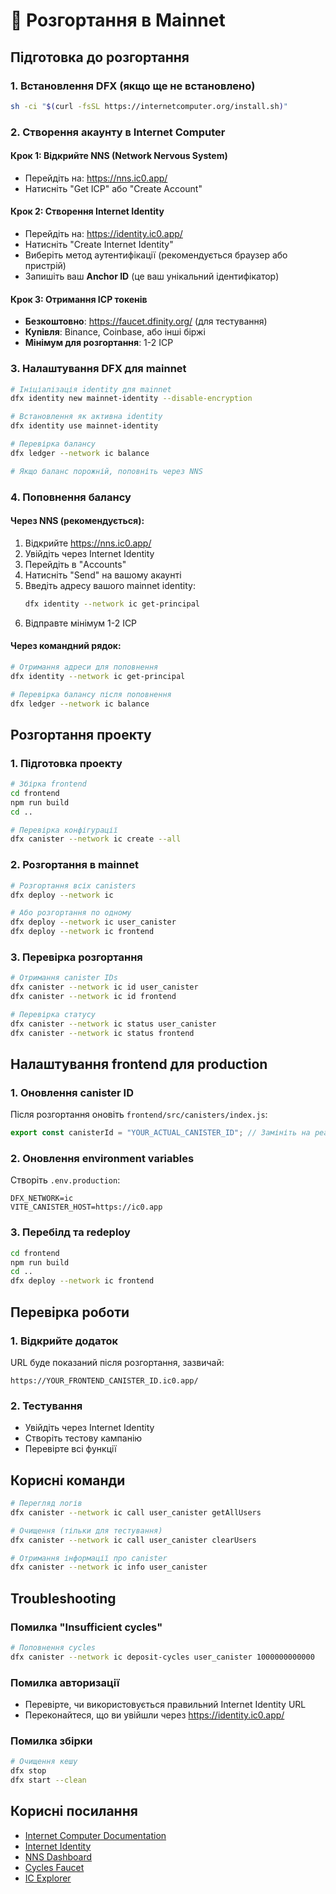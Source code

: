 # 🚀 Розгортання в Mainnet

## Підготовка до розгортання

### 1. Встановлення DFX (якщо ще не встановлено)
```bash
sh -ci "$(curl -fsSL https://internetcomputer.org/install.sh)"
```

### 2. Створення акаунту в Internet Computer

#### Крок 1: Відкрийте NNS (Network Nervous System)
- Перейдіть на: https://nns.ic0.app/
- Натисніть "Get ICP" або "Create Account"

#### Крок 2: Створення Internet Identity
- Перейдіть на: https://identity.ic0.app/
- Натисніть "Create Internet Identity"
- Виберіть метод аутентифікації (рекомендується браузер або пристрій)
- Запишіть ваш **Anchor ID** (це ваш унікальний ідентифікатор)

#### Крок 3: Отримання ICP токенів
- **Безкоштовно**: https://faucet.dfinity.org/ (для тестування)
- **Купівля**: Binance, Coinbase, або інші біржі
- **Мінімум для розгортання**: 1-2 ICP

### 3. Налаштування DFX для mainnet

```bash
# Ініціалізація identity для mainnet
dfx identity new mainnet-identity --disable-encryption

# Встановлення як активна identity
dfx identity use mainnet-identity

# Перевірка балансу
dfx ledger --network ic balance

# Якщо баланс порожній, поповніть через NNS
```

### 4. Поповнення балансу

#### Через NNS (рекомендується):
1. Відкрийте https://nns.ic0.app/
2. Увійдіть через Internet Identity
3. Перейдіть в "Accounts"
4. Натисніть "Send" на вашому акаунті
5. Введіть адресу вашого mainnet identity:
   ```bash
   dfx identity --network ic get-principal
   ```
6. Відправте мінімум 1-2 ICP

#### Через командний рядок:
```bash
# Отримання адреси для поповнення
dfx identity --network ic get-principal

# Перевірка балансу після поповнення
dfx ledger --network ic balance
```

## Розгортання проекту

### 1. Підготовка проекту
```bash
# Збірка frontend
cd frontend
npm run build
cd ..

# Перевірка конфігурації
dfx canister --network ic create --all
```

### 2. Розгортання в mainnet
```bash
# Розгортання всіх canisters
dfx deploy --network ic

# Або розгортання по одному
dfx deploy --network ic user_canister
dfx deploy --network ic frontend
```

### 3. Перевірка розгортання
```bash
# Отримання canister IDs
dfx canister --network ic id user_canister
dfx canister --network ic id frontend

# Перевірка статусу
dfx canister --network ic status user_canister
dfx canister --network ic status frontend
```

## Налаштування frontend для production

### 1. Оновлення canister ID
Після розгортання оновіть `frontend/src/canisters/index.js`:
```javascript
export const canisterId = "YOUR_ACTUAL_CANISTER_ID"; // Замініть на реальний ID
```

### 2. Оновлення environment variables
Створіть `.env.production`:
```env
DFX_NETWORK=ic
VITE_CANISTER_HOST=https://ic0.app
```

### 3. Перебілд та redeploy
```bash
cd frontend
npm run build
cd ..
dfx deploy --network ic frontend
```

## Перевірка роботи

### 1. Відкрийте додаток
URL буде показаний після розгортання, зазвичай:
```
https://YOUR_FRONTEND_CANISTER_ID.ic0.app/
```

### 2. Тестування
- Увійдіть через Internet Identity
- Створіть тестову кампанію
- Перевірте всі функції

## Корисні команди

```bash
# Перегляд логів
dfx canister --network ic call user_canister getAllUsers

# Очищення (тільки для тестування)
dfx canister --network ic call user_canister clearUsers

# Отримання інформації про canister
dfx canister --network ic info user_canister
```

## Troubleshooting

### Помилка "Insufficient cycles"
```bash
# Поповнення cycles
dfx canister --network ic deposit-cycles user_canister 1000000000000
```

### Помилка авторизації
- Перевірте, чи використовується правильний Internet Identity URL
- Переконайтеся, що ви увійшли через https://identity.ic0.app/

### Помилка збірки
```bash
# Очищення кешу
dfx stop
dfx start --clean
```

## Корисні посилання

- [Internet Computer Documentation](https://internetcomputer.org/docs)
- [Internet Identity](https://identity.ic0.app/)
- [NNS Dashboard](https://nns.ic0.app/)
- [Cycles Faucet](https://faucet.dfinity.org/)
- [IC Explorer](https://dashboard.internetcomputer.org/) 